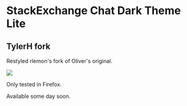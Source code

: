 # StackExchange Chat Dark Theme Lite

## TylerH fork

Restyled rlemon's fork of Oliver's original.
  
![](http://i.imgur.com/9O505Zt.jpg)

Only tested in Firefox. 

Available some day soon.

